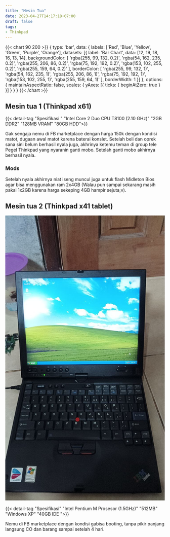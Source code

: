 ```yaml
---
title: "Mesin Tua"
date: 2023-04-27T14:17:18+07:00
draft: false
tags:
- Thinkpad
---
```

{{< chart 90 200 >}}
{
    type: 'bar',
    data: {
        labels: ['Red', 'Blue', 'Yellow', 'Green', 'Purple', 'Orange'],
        datasets: [{
            label: 'Bar Chart',
            data: [12, 19, 18, 16, 13, 14],
            backgroundColor: [
                'rgba(255, 99, 132, 0.2)',
                'rgba(54, 162, 235, 0.2)',
                'rgba(255, 206, 86, 0.2)',
                'rgba(75, 192, 192, 0.2)',
                'rgba(153, 102, 255, 0.2)',
                'rgba(255, 159, 64, 0.2)'
            ],
            borderColor: [
                'rgba(255, 99, 132, 1)',
                'rgba(54, 162, 235, 1)',
                'rgba(255, 206, 86, 1)',
                'rgba(75, 192, 192, 1)',
                'rgba(153, 102, 255, 1)',
                'rgba(255, 159, 64, 1)'
            ],
            borderWidth: 1
        }]
    },
    options: {
        maintainAspectRatio: false,
        scales: {
            yAxes: [{
                ticks: {
                    beginAtZero: true
                }
            }]
        }
    }
}
{{< /chart >}}



## Mesin tua 1  (Thinkpad x61)

{{< detail-tag "Spesifikasi "  "Intel Core 2 Duo CPU T8100 (2.10 GHz)" "2GB DDR2" "128MB VRAM" "80GB HDD">}}

Gak sengaja nemu di FB marketplace dengan harga 150k dengan kondisi matot, dugaan awal matot karena baterai konslet. Setelah beli dan oprek sana sini belum berhasil nyala juga, akhrinya ketemu teman di group tele Pegel Thinkpad yang nyaranin ganti mobo. Setelah ganti mobo akhirnya berhasil nyala.
### Mods
Setelah nyala akhirnya niat iseng muncul juga untuk flash Midleton Bios agar bisa menggunakan ram 2x4GB (Walau pun sampai sekarang masih pakai 1x2GB karena harga sekeping 4GB hampir sejuta;v).



## Mesin tua 2 (Thinkpad x41 tablet)
![X41](https://raw.githubusercontent.com/bembenk18/Images/main/Mesin%20Tua/photo_2023-06-16_11-37-59.jpg)

{{< detail-tag "Spesifikasi" "Intel Pentium M Prosesor (1.5GHz)" "512MB" "Windows XP" "40GB IDE ">}}


Nemu di FB marketplace dengan kondisi gabisa booting, tanpa pikir panjang langsung CO dan barang sampai setelah 4 hari. 
